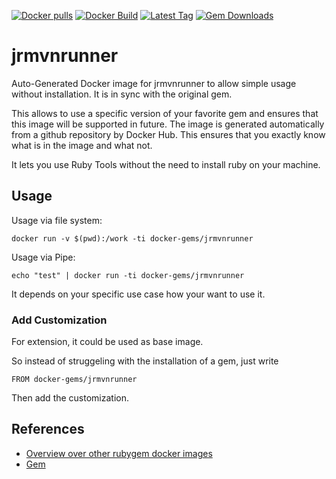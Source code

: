 [![Docker pulls](https://img.shields.io/docker/pulls/rubygem/jrmvnrunner.svg)](https://hub.docker.com/r/rubygem/jrmvnrunner/)
[![Docker Build](https://img.shields.io/docker/automated/rubygem/jrmvnrunner.svg)](https://hub.docker.com/r/rubygem/jrmvnrunner/)
[![Latest Tag](https://img.shields.io/github/tag/docker-rubygem/jrmvnrunner.svg)](https://hub.docker.com/r/rubygem/jrmvnrunner/)
[![Gem Downloads](https://img.shields.io/gem/dt/jrmvnrunner.svg)](https://rubygems.org/gems/jrmvnrunner/)
# jrmvnrunner

Auto-Generated Docker image for jrmvnrunner to allow simple usage without installation.
It is in sync with the original gem.

This allows to use a specific version of your favorite gem and ensures that this image will be supported in future.
The image is generated automatically from a github repository by Docker Hub.
This ensures that you exactly know what is in the image and what not.

It lets you use Ruby Tools without the need to install ruby on your machine.

## Usage

Usage via file system:

`docker run -v $(pwd):/work -ti docker-gems/jrmvnrunner`

Usage via Pipe:

`echo "test" | docker run -ti docker-gems/jrmvnrunner`

It depends on your specific use case how your want to use it.

### Add Customization

For extension, it could be used as base image.

So instead of struggeling with the installation of a gem, just write

`FROM docker-gems/jrmvnrunner`

Then add the customization.

## References

 - [Overview over other rubygem docker images](https://github.com/thinkbot/docker-rubygem)
 - [Gem](https://rubygems.org/gems/jrmvnrunner/)
